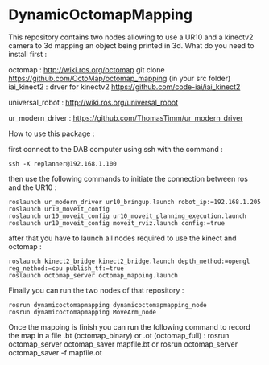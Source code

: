 # DynamicOctomapMapping

This repository contains two nodes allowing to use a UR10 and a kinectv2 camera to 3d mapping an object being printed in 3d.
What do you need to install first : 

octomap :
    http://wiki.ros.org/octomap
    git clone https://github.com/OctoMap/octomap_mapping (in your src folder)
iai_kinect2 : drver for kinectv2
    https://github.com/code-iai/iai_kinect2
    
universal_robot :
    http://wiki.ros.org/universal_robot
    
ur_modern_driver :
    https://github.com/ThomasTimm/ur_modern_driver
 
How to use this package : 

first connect to the DAB computer using ssh with the command : 

    ssh -X replanner@192.168.1.100
  
then use the following commands to initiate the connection between ros and the UR10 :

    roslaunch ur_modern_driver ur10_bringup.launch robot_ip:=192.168.1.205  roslaunch ur10_moveit_config
    roslaunch ur10_moveit_config ur10_moveit_planning_execution.launch
    roslaunch ur10_moveit_config moveit_rviz.launch config:=true
  
after that you have to launch all nodes required to use the kinect and octomap : 

    roslaunch kinect2_bridge kinect2_bridge.launch depth_method:=opengl reg_nethod:=cpu publish_tf:=true
    roslaunch octomap_server octomap_mapping.launch
  
Finally you can run the two nodes of that repository :

    rosrun dynamicoctomapmapping dynamicoctomapmapping_node
    rosrun dynamicoctomapmapping MoveArm_node
    
Once the mapping is finish you can run the following command to record the map in a file .bt (octomap_binary) or .ot (octomap_full) :
    rosrun octomap_server octomap_saver mapfile.bt
 or
    rosrun octomap_server octomap_saver -f mapfile.ot
